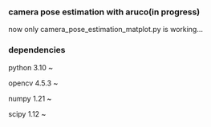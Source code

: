 ### camera pose estimation with aruco(in progress)
now only camera_pose_estimation_matplot.py is working...

### dependencies

python 3.10 ~

opencv 4.5.3 ~  

numpy 1.21 ~

scipy 1.12 ~

